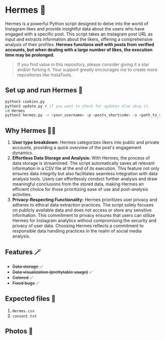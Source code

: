 # Hermes 🪽

Hermes is a powerful Python script designed to delve into the world of Instagram likes and provide insightful data about the users who have engaged with a specific post. This script takes an Instagram post URL as input and extracts information about the likers, offering a comprehensive analysis of their profiles. **Hermes functions well with posts from verified accounts, but when dealing with a large number of likes, the execution time may be prolonged.**

> If you find value in this repository, please consider giving it a star and/or forking it. Your support greatly encourages me to create more repositories like InstaTools.

## Set up and run Hermes 🚀

```bash
python3 cookies.py
python3 update.py # if you want to check for updates else skip it.
cd Hermes
python3 hermes.py -u <your_username> -p <posts_shortcode> -s <path_to_session_file>
```

## Why Hermes 😶‍🌫️

1. **User type breakdown:** Hermes categorizes likers into public and private accounts, providing a quick overview of the post's engagement dynamics.
2. **Effortless Data Storage and Analysis:** With Hermes, the process of data storage is streamlined. The script automatically saves all relevant information in a CSV file at the end of its execution. This feature not only ensures data integrity but also facilitates seamless integration with data analysis tools. Users can effortlessly conduct further analysis and draw meaningful conclusions from the stored data, making Hermes an efficient choice for those prioritizing ease of use and post-analysis activities.
3. **Privacy-Respecting Functionality:** Hermes prioritizes user privacy and adheres to ethical data extraction practices. The script solely focuses on publicly available data and does not access or store any sensitive information. This commitment to privacy ensures that users can utilize Hermes for Instagram analytics without compromising the security and privacy of user data. Choosing Hermes reflects a commitment to responsible data handling practices in the realm of social media analysis.

## Features 🪄

- ~~Data storage~~ ✅
- ~~Data visualization (prettytable usage)~~ ✅
- ~~Colored~~ ✅
- ~~Fixed bugs~~ ✅

## Expected files 📂

1) `Hermes.csv`
2) `consent.txt`

## Photos 📸

